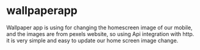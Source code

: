 # wallpaperapp
Wallpaper app is using for changing the homescreen image of our mobile, and the images are from pexels website, so using Api integration with http. it is very simple and easy to update our home screen image change.
